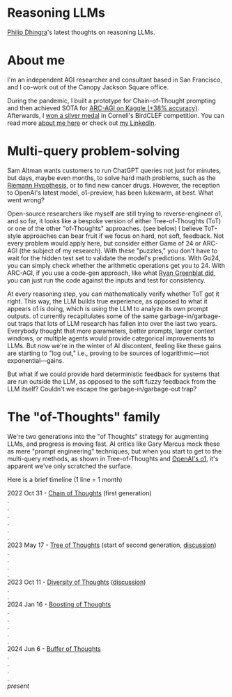 # Reasoning LLMs

[Philip Dhingra](https://philipkd.com/)'s latest thoughts on reasoning LLMs.

# About me

I'm an independent AGI researcher and consultant based in San Francisco, and I co-work out of the Canopy Jackson Square office.

During the pandemic, I built a prototype for Chain-of-Thought prompting and then achieved SOTA for [ARC-AGI on Kaggle (+38% accuracy)](https://www.kaggle.com/competitions/abstraction-and-reasoning-challenge/discussion/234352). Afterwards, I [won a silver medal](https://www.kaggle.com/competitions/birdclef-2021/discussion/243343) in Cornell's BirdCLEF competition. You can read more [about me here](https://philipkd.com/) or check out [my LinkedIn](https://www.linkedin.com/in/philipkd/).

# Multi-query problem-solving

Sam Altman wants customers to run ChatGPT queries not just for minutes, but days, maybe even months, to solve hard math problems, such as the [Riemann Hypothesis](https://x.com/polynoamial/status/1834280969786065278), or to find new cancer drugs. However, the reception to OpenAI's latest model, o1-preview, has been lukewarm, at best. What went wrong?

Open-source researchers like myself are still trying to reverse-engineer o1, and so far, it looks like a bespoke version of either Tree-of-Thoughts (ToT) or one of the other "of-Thoughts" approaches. (see below) I believe ToT-style approaches can bear fruit if we focus on hard, not soft, feedback. Not every problem would apply here, but consider either Game of 24 or ARC-AGI (the subject of my research). With these "puzzles," you don't have to wait for the hidden test set to validate the model's predictions. With Go24, you can simply check whether the arithmetic operations get you to 24. With ARC-AGI, if you use a code-gen approach, like what [Ryan Greenblat did](https://redwoodresearch.substack.com/p/getting-50-sota-on-arc-agi-with-gpt), you can just run the code against the inputs and test for consistency.

At every reasoning step, you can mathematically verify whether ToT got it right. This way, the LLM builds true experience, as opposed to what it appears o1 is doing, which is using the LLM to analyze its own prompt outputs. o1 currently recapitulates some of the same garbage-in/garbage-out traps that lots of LLM research has fallen into over the last two years. Everybody thought that more parameters, better prompts, larger context windows, or multiple agents would provide categorical improvements to LLMs. But now we're in the winter of AI discontent, feeling like these gains are starting to "log out," i.e., proving to be sources of logarithmic—not exponential—gains.

But what if we could provide hard deterministic feedback for systems that are run outside the LLM, as opposed to the soft fuzzy feedback from the LLM itself? Couldn't we escape the garbage-in/garbage-out trap?

# The "of-Thoughts" family

We're two generations into the "of Thoughts" strategy for augmenting LLMs, and progress is moving fast. AI critics like Gary Marcus mock these as mere "prompt engineering" techniques, but when you start to get to the multi-query methods, as shown in Tree-of-Thoughts and [OpenAI's o1](https://openai.com/index/introducing-openai-o1-preview/), it's apparent we've only scratched the surface.

Here is a brief timeline (1 line = 1 month)

2022 Oct 31 - [Chain of Thoughts](https://openreview.net/forum?id=_VjQlMeSB_J) (first generation)  
.  
.  
.  
.  
.  
.  
2023 May 17 - [Tree of Thoughts](https://arxiv.org/abs/2305.10601) (start of second generation, [discussion](https://www.reddit.com/r/OpenAI/comments/13meqke/tree_of_thoughts_gpt4_problem_solving_improved/))  
.  
.  
.  
.  
2023 Oct 11 - [Diversity of Thoughts](https://arxiv.org/abs/2310.07088) ([discussion](https://www.reddit.com/r/ArtificialInteligence/comments/176hcd7/improve_reasoning_in_chatgpt_through_diversity_of/))  
.  
.  
2024 Jan 16 - [Boosting of Thoughts](https://openreview.net/forum?id=qBL04XXex6)  
.  
.  
.  
.  
.  
2024 Jun 6 - [Buffer of Thoughts](https://arxiv.org/abs/2406.04271)  
.  
.  
.  
.  
*present*
